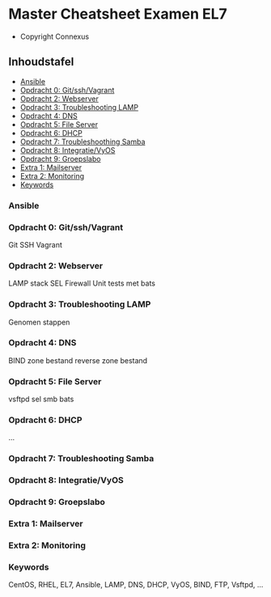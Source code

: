 Master Cheatsheet Examen EL7
===============================

- Copyright Connexus 

Inhoudstafel
---------------

- [Ansible](#ansible)
- [Opdracht 0: Git/ssh/Vagrant](#opdracht0)
- [Opdracht 2: Webserver](#opdracht2)
- [Opdracht 3: Troubleshooting LAMP](#opdracht3)
- [Opdracht 4: DNS](#opdracht4)
- [Opdracht 5: File Server](#opdracht5)
- [Opdracht 6: DHCP](#opdracht6)
- [Opdracht 7: Troubleshoothing Samba](#opdracht7)
- [Opdracht 8: Integratie/VyOS](#opdracht8)
- [Opdracht 9: Groepslabo](#opdracht9)
- [Extra 1: Mailserver](#mail)
- [Extra 2: Monitoring](#monitoring)
- [Keywords](#keywords)

### <a name="ansible"></a> Ansible

### <a name="opdracht0"></a> Opdracht 0: Git/ssh/Vagrant
Git
SSH
Vagrant
### <a name="opdracht2"></a> Opdracht 2: Webserver
LAMP stack
SEL
Firewall
Unit tests met bats
### <a name="opdracht3"></a> Opdracht 3: Troubleshooting LAMP
Genomen stappen
### <a name="opdracht4"></a> Opdracht 4: DNS
BIND
zone bestand
reverse zone bestand
### <a name="opdracht5"></a> Opdracht 5: File Server
vsftpd
sel
smb
bats
### <a name="opdracht6"></a> Opdracht 6: DHCP
...
### <a name="opdracht7"></a> Opdracht 7: Troubleshooting Samba

### <a name="opdracht8"></a> Opdracht 8: Integratie/VyOS

### <a name="opdracht9"></a> Opdracht 9: Groepslabo

### <a name="mail"></a> Extra 1: Mailserver

### <a name="monitoring"></a> Extra 2: Monitoring








### <a name="keywords"></a> Keywords
CentOS, RHEL, EL7, Ansible, LAMP, DNS, DHCP, VyOS, BIND, FTP, Vsftpd, ...

